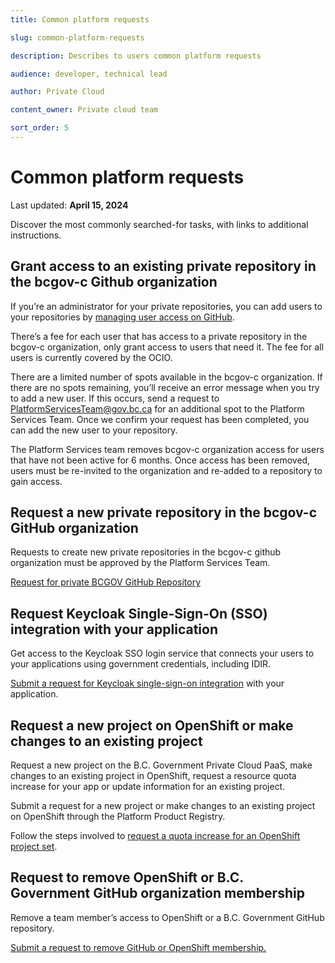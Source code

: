 ```yaml
---
title: Common platform requests

slug: common-platform-requests

description: Describes to users common platform requests 

audience: developer, technical lead

author: Private Cloud

content_owner: Private cloud team

sort_order: 5
---
```


# Common platform requests 
Last updated: **April 15, 2024**

Discover the most commonly searched-for tasks, with links to additional instructions.

## Grant access to an existing private repository in the bcgov-c Github organization

If you’re an administrator for your private repositories, you can add users to your repositories by [managing user access on GitHub](https://docs.github.com/en/organizations/managing-user-access-to-your-organizations-repositories/managing-repository-roles/managing-an-individuals-access-to-an-organization-repository).

There’s a fee for each user that has access to a private repository in the bcgov-c organization, only grant access to users that need it. The fee for all users is currently covered by the OCIO.

There are a limited number of spots available in the bcgov-c organization. If there are no spots remaining, you’ll receive an error message when you try to add a new user. If this occurs, send a request to [PlatformServicesTeam@gov.bc.ca](mailto:platformservicesteam@gov.bc.ca) for an additional spot to the Platform Services Team. Once we confirm your request has been completed, you can add the new user to your repository.

The Platform Services team removes bcgov-c organization access for users that have not been active for 6 months. Once access has been removed, users must be re-invited to the organization and re-added to a repository to gain access.

## Request a new private repository in the bcgov-c GitHub organization

Requests to create new private repositories in the bcgov-c github organization must be approved by the Platform Services Team.

[Request for private BCGOV GitHub Repository](https://github.com/BCDevOps/devops-requests/issues/new/choose)

## Request Keycloak Single-Sign-On (SSO) integration with your application

Get access to the Keycloak SSO login service that connects your users to your applications using government credentials, including IDIR.

[Submit a request for Keycloak single-sign-on integration](https://github.com/bcgov/sso-keycloak/wiki/SSO-Onboarding) with your application.

## Request a new project on OpenShift or make changes to an existing project

Request a new project on the B.C. Government Private Cloud PaaS, make changes to an existing project in OpenShift, request a resource quota increase for your app or update information for an existing project.

Submit a request for a new project or make changes to an existing project on OpenShift through the Platform Product Registry. 

Follow the steps involved to [request a quota increase for an OpenShift project set](../automation-and-resiliency/request-quota-increase-for-openshift-project-set.md).

## Request to remove OpenShift or B.C. Government GitHub organization membership

Remove a team member’s access to OpenShift or a B.C. Government GitHub repository.

[Submit a request to remove GitHub or OpenShift membership.](https://github.com/BCDevOps/devops-requests/issues/new?assignees=caggles%2C+ShellyXueHan%2C+mitovskaol%2C+patricksimonian&labels=github-membership%2Copenshift-access&template=github_user_access_request.md&title=)



